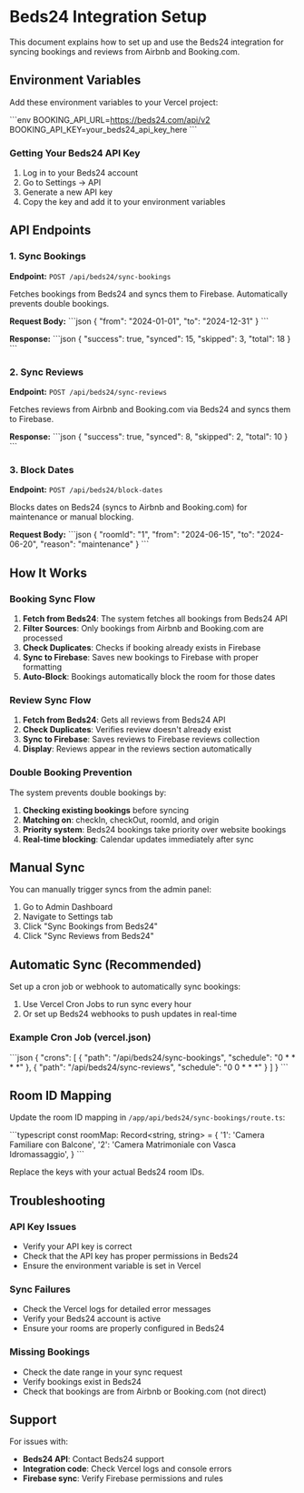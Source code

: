 # Beds24 Integration Setup

This document explains how to set up and use the Beds24 integration for syncing bookings and reviews from Airbnb and Booking.com.

## Environment Variables

Add these environment variables to your Vercel project:

\`\`\`env
BOOKING_API_URL=https://beds24.com/api/v2
BOOKING_API_KEY=your_beds24_api_key_here
\`\`\`

### Getting Your Beds24 API Key

1. Log in to your Beds24 account
2. Go to Settings → API
3. Generate a new API key
4. Copy the key and add it to your environment variables

## API Endpoints

### 1. Sync Bookings

**Endpoint:** `POST /api/beds24/sync-bookings`

Fetches bookings from Beds24 and syncs them to Firebase. Automatically prevents double bookings.

**Request Body:**
\`\`\`json
{
  "from": "2024-01-01",
  "to": "2024-12-31"
}
\`\`\`

**Response:**
\`\`\`json
{
  "success": true,
  "synced": 15,
  "skipped": 3,
  "total": 18
}
\`\`\`

### 2. Sync Reviews

**Endpoint:** `POST /api/beds24/sync-reviews`

Fetches reviews from Airbnb and Booking.com via Beds24 and syncs them to Firebase.

**Response:**
\`\`\`json
{
  "success": true,
  "synced": 8,
  "skipped": 2,
  "total": 10
}
\`\`\`

### 3. Block Dates

**Endpoint:** `POST /api/beds24/block-dates`

Blocks dates on Beds24 (syncs to Airbnb and Booking.com) for maintenance or manual blocking.

**Request Body:**
\`\`\`json
{
  "roomId": "1",
  "from": "2024-06-15",
  "to": "2024-06-20",
  "reason": "maintenance"
}
\`\`\`

## How It Works

### Booking Sync Flow

1. **Fetch from Beds24**: The system fetches all bookings from Beds24 API
2. **Filter Sources**: Only bookings from Airbnb and Booking.com are processed
3. **Check Duplicates**: Checks if booking already exists in Firebase
4. **Sync to Firebase**: Saves new bookings to Firebase with proper formatting
5. **Auto-Block**: Bookings automatically block the room for those dates

### Review Sync Flow

1. **Fetch from Beds24**: Gets all reviews from Beds24 API
2. **Check Duplicates**: Verifies review doesn't already exist
3. **Sync to Firebase**: Saves reviews to Firebase reviews collection
4. **Display**: Reviews appear in the reviews section automatically

### Double Booking Prevention

The system prevents double bookings by:

1. **Checking existing bookings** before syncing
2. **Matching on**: checkIn, checkOut, roomId, and origin
3. **Priority system**: Beds24 bookings take priority over website bookings
4. **Real-time blocking**: Calendar updates immediately after sync

## Manual Sync

You can manually trigger syncs from the admin panel:

1. Go to Admin Dashboard
2. Navigate to Settings tab
3. Click "Sync Bookings from Beds24"
4. Click "Sync Reviews from Beds24"

## Automatic Sync (Recommended)

Set up a cron job or webhook to automatically sync bookings:

1. Use Vercel Cron Jobs to run sync every hour
2. Or set up Beds24 webhooks to push updates in real-time

### Example Cron Job (vercel.json)

\`\`\`json
{
  "crons": [
    {
      "path": "/api/beds24/sync-bookings",
      "schedule": "0 * * * *"
    },
    {
      "path": "/api/beds24/sync-reviews",
      "schedule": "0 0 * * *"
    }
  ]
}
\`\`\`

## Room ID Mapping

Update the room ID mapping in `/app/api/beds24/sync-bookings/route.ts`:

\`\`\`typescript
const roomMap: Record<string, string> = {
  '1': 'Camera Familiare con Balcone',
  '2': 'Camera Matrimoniale con Vasca Idromassaggio',
}
\`\`\`

Replace the keys with your actual Beds24 room IDs.

## Troubleshooting

### API Key Issues

- Verify your API key is correct
- Check that the API key has proper permissions in Beds24
- Ensure the environment variable is set in Vercel

### Sync Failures

- Check the Vercel logs for detailed error messages
- Verify your Beds24 account is active
- Ensure your rooms are properly configured in Beds24

### Missing Bookings

- Check the date range in your sync request
- Verify bookings exist in Beds24
- Check that bookings are from Airbnb or Booking.com (not direct)

## Support

For issues with:
- **Beds24 API**: Contact Beds24 support
- **Integration code**: Check Vercel logs and console errors
- **Firebase sync**: Verify Firebase permissions and rules
